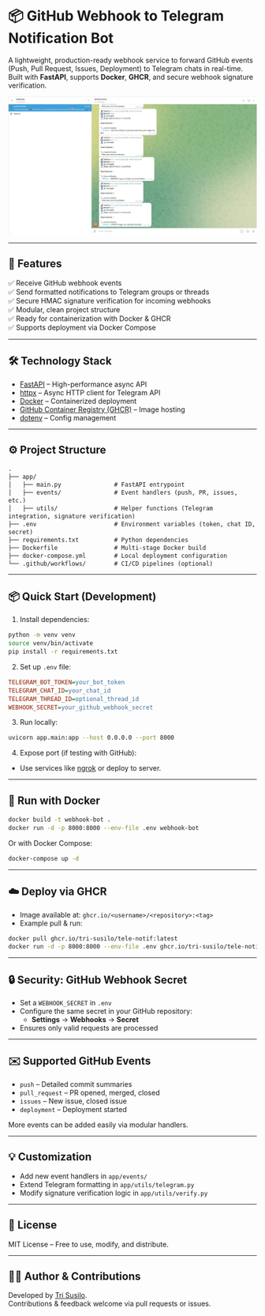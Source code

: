 
# 📦 GitHub Webhook to Telegram Notification Bot

A lightweight, production-ready webhook service to forward GitHub events (Push, Pull Request, Issues, Deployment) to Telegram chats in real-time. Built with **FastAPI**, supports **Docker**, **GHCR**, and secure webhook signature verification.

![Telegram Notification Screenshot](assets/telegram-notification.png)

---

## 🚀 Features

✅ Receive GitHub webhook events  
✅ Send formatted notifications to Telegram groups or threads  
✅ Secure HMAC signature verification for incoming webhooks  
✅ Modular, clean project structure  
✅ Ready for containerization with Docker & GHCR  
✅ Supports deployment via Docker Compose  

---

## 🛠️ Technology Stack

- [FastAPI](https://fastapi.tiangolo.com/) – High-performance async API
- [httpx](https://www.python-httpx.org/) – Async HTTP client for Telegram API
- [Docker](https://www.docker.com/) – Containerized deployment
- [GitHub Container Registry (GHCR)](https://ghcr.io) – Image hosting
- [dotenv](https://pypi.org/project/python-dotenv/) – Config management

---

## ⚙️ Project Structure

```
.
├── app/
│   ├── main.py               # FastAPI entrypoint
│   ├── events/               # Event handlers (push, PR, issues, etc.)
│   ├── utils/                # Helper functions (Telegram integration, signature verification)
├── .env                      # Environment variables (token, chat ID, secret)
├── requirements.txt          # Python dependencies
├── Dockerfile                # Multi-stage Docker build
├── docker-compose.yml        # Local deployment configuration
└── .github/workflows/        # CI/CD pipelines (optional)
```

---

## 📦 Quick Start (Development)

1. Install dependencies:

```bash
python -m venv venv
source venv/bin/activate
pip install -r requirements.txt
```

2. Set up `.env` file:

```ini
TELEGRAM_BOT_TOKEN=your_bot_token
TELEGRAM_CHAT_ID=your_chat_id
TELEGRAM_THREAD_ID=optional_thread_id
WEBHOOK_SECRET=your_github_webhook_secret
```

3. Run locally:

```bash
uvicorn app.main:app --host 0.0.0.0 --port 8000
```

4. Expose port (if testing with GitHub):

- Use services like [ngrok](https://ngrok.com/) or deploy to server.

---

## 🐳 Run with Docker

```bash
docker build -t webhook-bot .
docker run -d -p 8000:8000 --env-file .env webhook-bot
```

Or with Docker Compose:

```bash
docker-compose up -d
```

---

## ☁️ Deploy via GHCR

- Image available at: `ghcr.io/<username>/<repository>:<tag>`
- Example pull & run:

```bash
docker pull ghcr.io/tri-susilo/tele-notif:latest
docker run -d -p 8000:8000 --env-file .env ghcr.io/tri-susilo/tele-notif:latest
```

---

## 🔒 Security: GitHub Webhook Secret

- Set a `WEBHOOK_SECRET` in `.env`
- Configure the same secret in your GitHub repository:
  - **Settings** → **Webhooks** → **Secret**
- Ensures only valid requests are processed

---

## ✉️ Supported GitHub Events

- `push` – Detailed commit summaries  
- `pull_request` – PR opened, merged, closed  
- `issues` – New issue, closed issue  
- `deployment` – Deployment started  

More events can be added easily via modular handlers.

---

## 💡 Customization

- Add new event handlers in `app/events/`  
- Extend Telegram formatting in `app/utils/telegram.py`  
- Modify signature verification logic in `app/utils/verify.py`  

---

## 📜 License

MIT License – Free to use, modify, and distribute.

---

## 👨‍💻 Author & Contributions

Developed by [Tri Susilo](https://github.com/tri-susilo).  
Contributions & feedback welcome via pull requests or issues.
